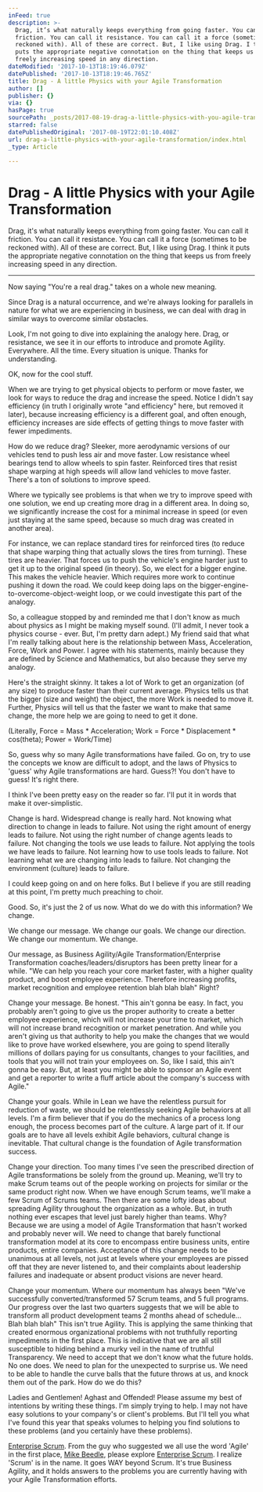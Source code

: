 ```yaml
---
inFeed: true
description: >-
  Drag, it’s what naturally keeps everything from going faster. You can call it
  friction. You can call it resistance. You can call it a force (sometimes to be
  reckoned with). All of these are correct. But, I like using Drag. I think it
  puts the appropriate negative connotation on the thing that keeps us from
  freely increasing speed in any direction.
dateModified: '2017-10-13T18:19:46.079Z'
datePublished: '2017-10-13T18:19:46.765Z'
title: Drag - A little Physics with your Agile Transformation
author: []
publisher: {}
via: {}
hasPage: true
sourcePath: _posts/2017-08-19-drag-a-little-physics-with-you-agile-transformation.md
starred: false
datePublishedOriginal: '2017-08-19T22:01:10.408Z'
url: drag-a-little-physics-with-your-agile-transformation/index.html
_type: Article

---
```

# Drag - A little Physics with your Agile Transformation

Drag, it's what naturally keeps everything from going faster. You can call it friction. You can call it resistance. You can call it a force (sometimes to be reckoned with). All of these are correct. But, I like using Drag. I think it puts the appropriate negative connotation on the thing that keeps us from freely increasing speed in any direction.

---

Now saying "You're a real drag." takes on a whole new meaning.

Since Drag is a natural occurrence, and we're always looking for parallels in nature for what we are experiencing in business, we can deal with drag in similar ways to overcome similar obstacles.

Look, I'm not going to dive into explaining the analogy here. Drag, or resistance, we see it in our efforts to introduce and promote Agility. Everywhere. All the time. Every situation is unique. Thanks for understanding.

OK, now for the cool stuff.

When we are trying to get physical objects to perform or move faster, we look for ways to reduce the drag and increase the speed. Notice I didn't say efficiency (in truth I originally wrote "and efficiency" here, but removed it later), because increasing efficiency is a different goal, and often enough, efficiency increases are side effects of getting things to move faster with fewer impediments.

How do we reduce drag? Sleeker, more aerodynamic versions of our vehicles tend to push less air and move faster. Low resistance wheel bearings tend to allow wheels to spin faster. Reinforced tires that resist shape warping at high speeds will allow land vehicles to move faster. There's a ton of solutions to improve speed.

Where we typically see problems is that when we try to improve speed with one solution, we end up creating more drag in a different area. In doing so, we significantly increase the cost for a minimal increase in speed (or even just staying at the same speed, because so much drag was created in another area).

For instance, we can replace standard tires for reinforced tires (to reduce that shape warping thing that actually slows the tires from turning). These tires are heavier. That forces us to push the vehicle's engine harder just to get it up to the original speed (in theory). So, we elect for a bigger engine. This makes the vehicle heavier. Which requires more work to continue pushing it down the road. We could keep doing laps on the bigger-engine-to-overcome-object-weight loop, or we could investigate this part of the analogy.

So, a colleague stopped by and reminded me that I don't know as much about physics as I might be making myself sound. (I'll admit, I never took a physics course - ever. But, I'm pretty darn adept.) My friend said that what I'm really talking about here is the relationship between Mass, Acceleration, Force, Work and Power. I agree with his statements, mainly because they are defined by Science and Mathematics, but also because they serve my analogy.

Here's the straight skinny. It takes a lot of Work to get an organization (of any size) to produce faster than their current average. Physics tells us that the bigger (size and weight) the object, the more Work is needed to move it. Further, Physics will tell us that the faster we want to make that same change, the more help we are going to need to get it done.

(Literally, Force = Mass \* Acceleration; Work = Force \* Displacement \* cos(theta); Power = Work/Time)

So, guess why so many Agile transformations have failed. Go on, try to use the concepts we know are difficult to adopt, and the laws of Physics to 'guess' why Agile transformations are hard. Guess?! You don't have to guess! It's right there.

I think I've been pretty easy on the reader so far. I'll put it in words that make it over-simplistic.

Change is hard. Widespread change is really hard. Not knowing what direction to change in leads to failure. Not using the right amount of energy leads to failure. Not using the right number of change agents leads to failure. Not changing the tools we use leads to failure. Not applying the tools we have leads to failure. Not learning how to use tools leads to failure. Not learning what we are changing into leads to failure. Not changing the environment (culture) leads to failure.

I could keep going on and on here folks. But I believe if you are still reading at this point, I'm pretty much preaching to choir.

Good. So, it's just the 2 of us now. What do we do with this information? We change.

We change our message. We change our goals. We change our direction. We change our momentum. We change.

Our message, as Business Agility/Agile Transformation/Enterprise Transformation coaches/leaders/disruptors has been pretty linear for a while. "We can help you reach your core market faster, with a higher quality product, and boost employee experience. Therefore increasing profits, market recognition and employee retention blah blah blah" Right?

Change your message. Be honest. "This ain't gonna be easy. In fact, you probably aren't going to give us the proper authority to create a better employee experience, which will not increase your time to market, which will not increase brand recognition or market penetration. And while you aren't giving us that authority to help you make the changes that we would like to prove have worked elsewhere, you are going to spend literally millions of dollars paying for us consultants, changes to your facilities, and tools that you will not train your employees on. So, like I said, this ain't gonna be easy. But, at least you might be able to sponsor an Agile event and get a reporter to write a fluff article about the company's success with Agile."

Change your goals. While in Lean we have the relentless pursuit for reduction of waste, we should be relentlessly seeking Agile behaviors at all levels. I'm a firm believer that if you do the mechanics of a process long enough, the process becomes part of the culture. A large part of it. If our goals are to have all levels exhibit Agile behaviors, cultural change is inevitable. That cultural change is the foundation of Agile transformation success.

Change your direction. Too many times I've seen the prescribed direction of Agile transformations be solely from the ground up. Meaning, we'll try to make Scrum teams out of the people working on projects for similar or the same product right now. When we have enough Scrum teams, we'll make a few Scrum of Scrums teams. Then there are some lofty ideas about spreading Agility throughout the organization as a whole. But, in truth nothing ever escapes that level just barely higher than teams. Why? Because we are using a model of Agile Transformation that hasn't worked and probably never will. We need to change that barely functional transformation model at its core to encompass entire business units, entire products, entire companies. Acceptance of this change needs to be unanimous at all levels, not just at levels where your employees are pissed off that they are never listened to, and their complaints about leadership failures and inadequate or absent product visions are never heard.

Change your momentum. Where our momentum has always been "We've successfully converted/transformed 57 Scrum teams, and 5 full programs. Our progress over the last two quarters suggests that we will be able to transform all product development teams 2 months ahead of schedule... Blah blah blah" This isn't true Agility. This is applying the same thinking that created enormous organizational problems with not truthfully reporting impediments in the first place. This is indicative that we are all still susceptible to hiding behind a murky veil in the name of truthful Transparency. We need to accept that we don't know what the future holds. No one does. We need to plan for the unexpected to surprise us. We need to be able to handle the curve balls that the future throws at us, and knock them out of the park. How do we do this?

Ladies and Gentlemen! Aghast and Offended! Please assume my best of intentions by writing these things. I'm simply trying to help. I may not have easy solutions to your company's or client's problems. But I'll tell you what I've found this year that speaks volumes to helping you find solutions to these problems (and you certainly have these problems).

[Enterprise Scrum][0]. From the guy who suggested we all use the word 'Agile' in the first place, [Mike Beedle][1], please explore [Enterprise Scrum][0]. I realize 'Scrum' is in the name. It goes WAY beyond Scrum. It's true Business Agility, and it holds answers to the problems you are currently having with your Agile Transformation efforts.

[0]: http://www.enterprisescrum.com/
[1]: https://twitter.com/intent/follow?original_referer=http%3A%2F%2Fwww.enterprisescrum.com%2F&ref_src=twsrc%5Etfw&region=follow_link&screen_name=MikeBeedle&tw_p=followbutton